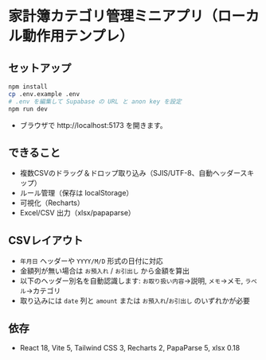 # 家計簿カテゴリ管理ミニアプリ（ローカル動作用テンプレ）

## セットアップ
```bash
npm install
cp .env.example .env
# .env を編集して Supabase の URL と anon key を設定
npm run dev
```
- ブラウザで http://localhost:5173 を開きます。

## できること
- 複数CSVのドラッグ＆ドロップ取り込み（SJIS/UTF-8、自動ヘッダースキップ）
- ルール管理（保存は localStorage）
- 可視化（Recharts）
- Excel/CSV 出力（xlsx/papaparse）

## CSVレイアウト
- `年月日` ヘッダーや `YYYY/M/D` 形式の日付に対応
- 金額列が無い場合は `お預入れ` / `お引出し` から金額を算出
- 以下のヘッダー別名を自動認識します: `お取り扱い内容`→説明, `メモ`→メモ, `ラベル`→カテゴリ
- 取り込みには `date` 列と `amount` または `お預入れ`/`お引出し` のいずれかが必要

## 依存
- React 18, Vite 5, Tailwind CSS 3, Recharts 2, PapaParse 5, xlsx 0.18
